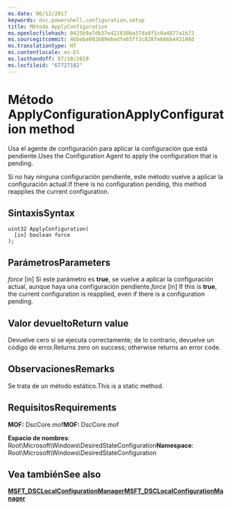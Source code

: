 ```yaml
---
ms.date: 06/12/2017
keywords: dsc,powershell,configuration,setup
title: Método ApplyConfiguration
ms.openlocfilehash: 0425b9a7db37e421830ba37da8f5c0a4877a1b72
ms.sourcegitcommit: 46bebe692689ebedfe65ff2c828fe666b443198d
ms.translationtype: HT
ms.contentlocale: es-ES
ms.lasthandoff: 07/10/2019
ms.locfileid: "67727182"
---
```

# <a name="applyconfiguration-method"></a><span data-ttu-id="c7a13-103">Método ApplyConfiguration</span><span class="sxs-lookup"><span data-stu-id="c7a13-103">ApplyConfiguration method</span></span>

<span data-ttu-id="c7a13-104">Usa el agente de configuración para aplicar la configuración que está pendiente.</span><span class="sxs-lookup"><span data-stu-id="c7a13-104">Uses the Configuration Agent to apply the configuration that is pending.</span></span>

<span data-ttu-id="c7a13-105">Si no hay ninguna configuración pendiente, este método vuelve a aplicar la configuración actual.</span><span class="sxs-lookup"><span data-stu-id="c7a13-105">If there is no configuration pending, this method reapplies the current configuration.</span></span>

## <a name="syntax"></a><span data-ttu-id="c7a13-106">Sintaxis</span><span class="sxs-lookup"><span data-stu-id="c7a13-106">Syntax</span></span>

```mof
uint32 ApplyConfiguration(
  [in] boolean force
);
```

## <a name="parameters"></a><span data-ttu-id="c7a13-107">Parámetros</span><span class="sxs-lookup"><span data-stu-id="c7a13-107">Parameters</span></span>

<span data-ttu-id="c7a13-108">*force* \[in\] Si este parámetro es **true**, se vuelve a aplicar la configuración actual, aunque haya una configuración pendiente.</span><span class="sxs-lookup"><span data-stu-id="c7a13-108">*force* \[in\] If this is **true**, the current configuration is reapplied, even if there is a configuration pending.</span></span>

## <a name="return-value"></a><span data-ttu-id="c7a13-109">Valor devuelto</span><span class="sxs-lookup"><span data-stu-id="c7a13-109">Return value</span></span>

<span data-ttu-id="c7a13-110">Devuelve cero si se ejecuta correctamente; de lo contrario, devuelve un código de error.</span><span class="sxs-lookup"><span data-stu-id="c7a13-110">Returns zero on success; otherwise returns an error code.</span></span>

## <a name="remarks"></a><span data-ttu-id="c7a13-111">Observaciones</span><span class="sxs-lookup"><span data-stu-id="c7a13-111">Remarks</span></span>

<span data-ttu-id="c7a13-112">Se trata de un método estático.</span><span class="sxs-lookup"><span data-stu-id="c7a13-112">This is a static method.</span></span>

## <a name="requirements"></a><span data-ttu-id="c7a13-113">Requisitos</span><span class="sxs-lookup"><span data-stu-id="c7a13-113">Requirements</span></span>

<span data-ttu-id="c7a13-114">**MOF:** DscCore.mof</span><span class="sxs-lookup"><span data-stu-id="c7a13-114">**MOF:** DscCore.mof</span></span>

<span data-ttu-id="c7a13-115">**Espacio de nombres**: Root\Microsoft\Windows\DesiredStateConfiguration</span><span class="sxs-lookup"><span data-stu-id="c7a13-115">**Namespace**: Root\Microsoft\Windows\DesiredStateConfiguration</span></span>

## <a name="see-also"></a><span data-ttu-id="c7a13-116">Vea también</span><span class="sxs-lookup"><span data-stu-id="c7a13-116">See also</span></span>

[<span data-ttu-id="c7a13-117">**MSFT_DSCLocalConfigurationManager**</span><span class="sxs-lookup"><span data-stu-id="c7a13-117">**MSFT_DSCLocalConfigurationManager**</span></span>](msft-dsclocalconfigurationmanager.md)
